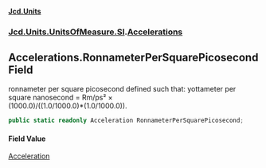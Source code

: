 #### [Jcd.Units](index.md 'index')
### [Jcd.Units.UnitsOfMeasure.SI](Jcd.Units.UnitsOfMeasure.SI.md 'Jcd.Units.UnitsOfMeasure.SI').[Accelerations](Accelerations.md 'Jcd.Units.UnitsOfMeasure.SI.Accelerations')

## Accelerations.RonnameterPerSquarePicosecond Field

ronnameter per square picosecond defined such that: yottameter per square nanosecond = Rm/ps² ×  
(1000.0)/((1.0/1000.0)*(1.0/1000.0)).

```csharp
public static readonly Acceleration RonnameterPerSquarePicosecond;
```

#### Field Value
[Acceleration](Acceleration.md 'Jcd.Units.UnitTypes.Acceleration')